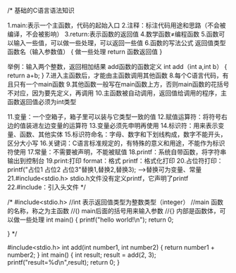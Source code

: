 /*
                     基础的C语言语法知识

1.main:表示一个主函数，代码的起始入口
2.注释：标注代码用途和思路（不会被编译，不会被影响）
3.return:表示函数的返回值
4.数学函数≠编程函数
5.函数可以输入一些值，可以做一些处理，可以返回一些值
6.函数的写法公式
        返回值类型 函数名（输入参数值）
		{
			做一些处理
			return 函数返回值
		}

   举例：输入两个整数，返回相加结果
		 add函数的函数定义
         int add（int a,int b）
		 {
			return a+b;
		 }
7.进入主函数后，才能由主函数调用其他函数
8.每个C语言代码，有且只有一个main函数
9.其他函数一般写在main函数上方，否则main函数的花括号不对应，因为要先定义，再调用
10.主函数被自动调用，返回值给调用的程序，主函数返回值必须为int类型

11.变量：一个空箱子，箱子里可以装与它类型一致的值
12.赋值运算符：将符号右边的值装进左边变量的运算符
13.变量必须先申明再使用
14.标识符：用来表示变量、函数、其他实体
15.标识符命名：字母、数字和下划线构成，数字不能开头，区分大小写
16.关键词：C语言标准规定的，有特殊的意义和用途，不能作为标识符使用
17.常量：不需要被声明，不能被赋值
18.printf：系统自带函数，将字符串输出到控制台
19.print:打印    format：格式    printf：格式化打印
20.占位符打印：  printf("占位1 占位2 占位3"替换1,替换2,替换3);     ——>替换可为变量、常量
21.#include<stdio.h>      stdio.h文件没有定义printf，它声明了printf
22.#include：引入头文件
*/


/*
#include<stdio.h>
//int  表示返回值类型为整数类型（integer）
//main 函数的名称，称之为主函数
//()   main后面的括号用来输入参数
//{}   内部是函数体，可以做一些处理
int main()
{
	printf("hello world!\n");
	return 0;

}
*/

#include<stdio.h>
int add(int number1, int number2)
{
	return number1 + number2;
}
int main()
{
	int result;
	result = add(2, 3);
	printf("result=%d\n",result);
	return 0;
}